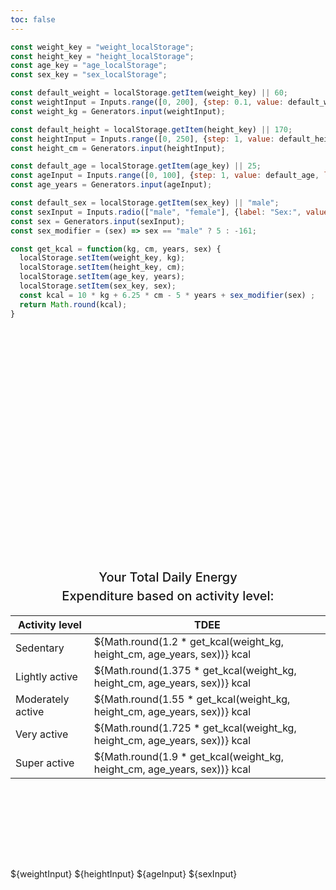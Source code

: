 ```yaml
---
toc: false
---
```

```jsx 
const weight_key = "weight_localStorage";
const height_key = "height_localStorage";
const age_key = "age_localStorage";
const sex_key = "sex_localStorage";

const default_weight = localStorage.getItem(weight_key) || 60;
const weightInput = Inputs.range([0, 200], {step: 0.1, value: default_weight, label: "Weight in kg:"})
const weight_kg = Generators.input(weightInput);

const default_height = localStorage.getItem(height_key) || 170;
const heightInput = Inputs.range([0, 250], {step: 1, value: default_height, label: "Height in cm:"});
const height_cm = Generators.input(heightInput);

const default_age = localStorage.getItem(age_key) || 25;
const ageInput = Inputs.range([0, 100], {step: 1, value: default_age, label: "Age in years:"});
const age_years = Generators.input(ageInput);

const default_sex = localStorage.getItem(sex_key) || "male";
const sexInput = Inputs.radio(["male", "female"], {label: "Sex:", value: default_sex});
const sex = Generators.input(sexInput);
const sex_modifier = (sex) => sex == "male" ? 5 : -161;

const get_kcal = function(kg, cm, years, sex) {
  localStorage.setItem(weight_key, kg);
  localStorage.setItem(height_key, cm);
  localStorage.setItem(age_key, years);
  localStorage.setItem(sex_key, sex);
  const kcal = 10 * kg + 6.25 * cm - 5 * years + sex_modifier(sex) ;
  return Math.round(kcal);
}
```

<div class="hero">
  <h1>${get_kcal(weight_kg, height_cm, age_years, sex)} kcal</h1>
  <h2>Your Total Daily Energy Expenditure based on activity level:</h2>
  <table>
    <thead>
      <tr>
        <th>Activity level</th>
        <th>TDEE</th>
      </tr>
    </thead>
    <tbody>
      <tr><td>Sedentary</td><td>${Math.round(1.2 * get_kcal(weight_kg, height_cm, age_years, sex))} kcal</td></tr>
      <tr><td>Lightly active</td><td>${Math.round(1.375 * get_kcal(weight_kg, height_cm, age_years, sex))} kcal</td></tr>
      <tr><td>Moderately active</td><td>${Math.round(1.55 * get_kcal(weight_kg, height_cm, age_years, sex))} kcal</td></tr>
      <tr><td>Very active</td><td>${Math.round(1.725 * get_kcal(weight_kg, height_cm, age_years, sex))} kcal</td></tr>
      <tr><td>Super active</td><td>${Math.round(1.9 * get_kcal(weight_kg, height_cm, age_years, sex))} kcal</td></tr>
    </tbody>
  </table>

</div>

<div class="grid grid-cols-1">
  <div class="card">
    ${weightInput}
    ${heightInput}
    ${ageInput}
    ${sexInput}
  </div>
</div>

<!--
<div class="grid grid-cols-2" style="grid-auto-rows: 504px;">
  <div class="card">${
    resize((width) => Plot.plot({
      title: "Your awesomeness over time 🚀",
      subtitle: "Up and to the right!",
      width,
      y: {grid: true, label: "Awesomeness"},
      marks: [
        Plot.ruleY([0]),
        Plot.lineY(aapl, {x: "Date", y: "Close", tip: true})
      ]
    }))
  }</div>
  <div class="card">${
    resize((width) => Plot.plot({
      title: "How big are penguins, anyway? 🐧",
      width,
      grid: true,
      x: {label: "Body mass (g)"},
      y: {label: "Flipper length (mm)"},
      color: {legend: true},
      marks: [
        Plot.linearRegressionY(penguins, {x: "body_mass_g", y: "flipper_length_mm", stroke: "species"}),
        Plot.dot(penguins, {x: "body_mass_g", y: "flipper_length_mm", stroke: "species", tip: true})
      ]
    }))
  }</div>
</div>
-->

<style>

.hero {
  display: flex;
  flex-direction: column;
  align-items: center;
  font-family: var(--sans-serif);
  margin: 4rem 0 8rem;
  text-wrap: balance;
  text-align: center;
}

.hero h1 {
  margin: 1rem 0;
  padding: 1rem 0;
  max-width: none;
  font-size: 14vw;
  font-weight: 900;
  line-height: 1;
  background: linear-gradient(30deg, var(--theme-foreground-focus), currentColor);
  -webkit-background-clip: text;
  -webkit-text-fill-color: transparent;
  background-clip: text;
}

.hero h2 {
  margin: 0;
  max-width: 34em;
  font-size: 20px;
  font-style: initial;
  font-weight: 500;
  line-height: 1.5;
  color: var(--theme-foreground-muted);
}

@media (min-width: 640px) {
  .hero h1 {
    font-size: 90px;
  }
}

</style>
